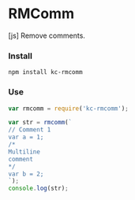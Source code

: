 # RMComm
[js] Remove comments.

### Install
```
npm install kc-rmcomm
```

### Use
```js
var rmcomm = require('kc-rmcomm');

var str = rmcomm(`
// Comment 1
var a = 1;
/*
Multiline
comment
*/
var b = 2;
`);
console.log(str);
```
